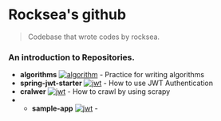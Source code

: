 # Rocksea's github

> Codebase that wrote codes by rocksea.

### An introduction to Repositories.

* **algorithms** [![algorithm](https://img.shields.io/static/v1?label=java&message=v11&color=red)](https://github.com/rocksea/algorithm) - Practice for writing algorithms
* **spring-jwt-starter** [![jwt](https://img.shields.io/static/v1?label=java&message=v11&color=red)](https://github.com/rocksea/springboot-jwt-starter) - How to use JWT Authentication
* **cralwer** [![jwt](https://img.shields.io/static/v1?label=python&message=v3.6&color=green)](https://github.com/rocksea/cralwer) - How to crawl by using scrapy
* * **sample-app** [![jwt](https://img.shields.io/static/v1?label=java&message=v11&color=red)](https://github.com/rocksea/sample-app) - 
